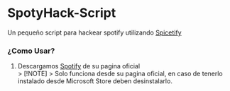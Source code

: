 # SpotyHack-Script
 Un pequeño script para hackear spotify utilizando <a href="https://spicetify.app">Spicetify</a>

<h3>¿Como Usar?</h3>

<ol>
<li>Descargamos <a href="https://open.spotify.com/download">Spotify</a> de su pagina oficial</li>
> [!NOTE]
> Solo funciona desde su pagina oficial, en caso de tenerlo instalado desde Microsoft Store deben desinstalarlo.

</ol>